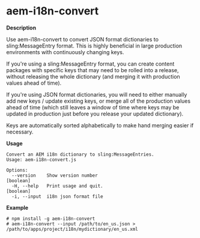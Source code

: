 # aem-i18n-convert

**Description**

Use aem-i18n-convert to convert JSON format dictionaries to sling:MessageEntry format.  This is highly beneficial in
large production environments with continuously changing keys.  

If you're using a sling:MessageEntry format, you can create content packages with specific keys that may need to be 
rolled into a release, without releasing the whole dictionary (and merging it with production values ahead of time).  

If you're using JSON format dictionaries, you will need to either manually add new keys / update existing keys, or merge 
all of the production values ahead of time (which still leaves a window of time where keys may be updated in production
just before you release your updated dictionary).

Keys are automatically sorted alphabetically to make hand merging easier if necessary.

**Usage**

    Convert an AEM i18n dictionary to sling:MessageEntries.
    Usage: aem-i18n-convert.js
    
    Options:
      --version    Show version number                                     [boolean]
      -H, --help   Print usage and quit.                                   [boolean]
      -i, --input  i18n json format file

**Example**

    # npm install -g aem-i18n-convert
    # aem-i18n-convert --input /path/to/en_us.json > /path/to/apps/project/i18n/mydictionary/en_us.xml